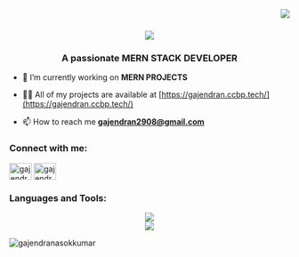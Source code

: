 <img align="right" src="https://visitor-badge.laobi.icu/badge?page_id=gajendranasokkumar.gajendranasokkumar" />

<h1 align="center">
    <img src="https://readme-typing-svg.herokuapp.com/?font=Righteous&size=35&center=true&vCenter=true&width=500&height=70&duration=4000&lines=Hi+There!+👋;+I'm+Gajendran!;" />
</h1>
<h3 align="center">A passionate MERN STACK DEVELOPER </h3>

- 🔭 I’m currently working on **MERN PROJECTS**

- 👨‍💻 All of my projects are available at [https://gajendran.ccbp.tech/](https://gajendran.ccbp.tech/)

- 📫 How to reach me **gajendran2908@gmail.com**

<h3 align="left">Connect with me:</h3>
<p align="left">
<a href="https://linkedin.com/in/gajendranasokkumar" target="blank"><img align="center" src="https://raw.githubusercontent.com/rahuldkjain/github-profile-readme-generator/master/src/images/icons/Social/linked-in-alt.svg" alt="gajendranasokkumar" height="30" width="40" /></a>
<a href="https://www.leetcode.com/gajendrana" target="blank"><img align="center" src="https://raw.githubusercontent.com/rahuldkjain/github-profile-readme-generator/master/src/images/icons/Social/leet-code.svg" alt="gajendrana" height="30" width="40" /></a>
</p>

<h3 align="left">Languages and Tools:</h3>
<div align="center">
    <img src="https://skillicons.dev/icons?i=react,bootstrap,html,css,vscode,github,git,tailwind" /><br>
    <img src="https://skillicons.dev/icons?i=nodejs,javascript,express,firebase,mongodb,c,java,python,mysql" /><br>
</div>

<p><img align="center" src="https://github-readme-stats.vercel.app/api/top-langs?username=gajendranasokkumar&show_icons=true&locale=en&layout=compact" alt="gajendranasokkumar" /></p>

<!--<p><img align="center" src="https://github-readme-streak-stats.herokuapp.com/?user=gajendranasokkumar&" alt="gajendranasokkumar" /></p>-->
